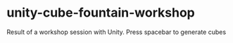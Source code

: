 # unity-cube-fountain-workshop
Result of a workshop session with Unity. Press spacebar to generate cubes

